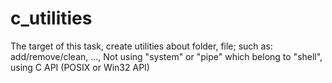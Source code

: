 # c_utilities
The target of this task, create utilities about folder, file; such as: add/remove/clean, ..., Not using "system" or "pipe" which  belong to "shell", using C API (POSIX or Win32 API)
